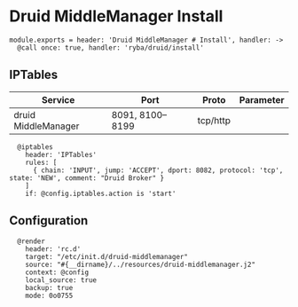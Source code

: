 
# Druid MiddleManager Install

    module.exports = header: 'Druid MiddleManager # Install', handler: ->
      @call once: true, handler: 'ryba/druid/install'

## IPTables

| Service             | Port | Proto    | Parameter                   |
|---------------------|------|----------|-----------------------------|
| druid MiddleManager | 8091, 8100–8199 | tcp/http |                             |

      @iptables
        header: 'IPTables'
        rules: [
          { chain: 'INPUT', jump: 'ACCEPT', dport: 8082, protocol: 'tcp', state: 'NEW', comment: "Druid Broker" }
        ]
        if: @config.iptables.action is 'start'

## Configuration

      @render
        header: 'rc.d'
        target: "/etc/init.d/druid-middlemanager"
        source: "#{__dirname}/../resources/druid-middlemanager.j2"
        context: @config
        local_source: true
        backup: true
        mode: 0o0755
